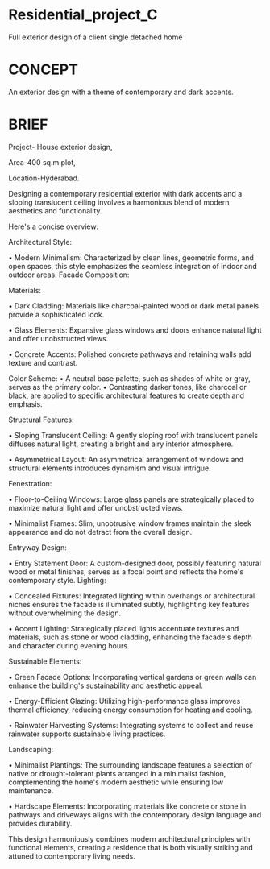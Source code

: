 # Residential_project_C
 Full exterior design of a client single detached home
 
 #  CONCEPT
 An exterior design with a theme of contemporary and dark accents.
 
 #   BRIEF 
 
Project- House exterior design,

Area-400 sq.m plot,

Location-Hyderabad. 

Designing a contemporary residential exterior with dark accents and a sloping translucent ceiling involves a harmonious blend of modern aesthetics and functionality. 

Here's a concise overview:

Architectural Style:

 • Modern Minimalism: Characterized by clean lines, geometric forms, and open spaces, this style emphasizes the seamless integration of indoor and outdoor areas.
Facade Composition:

Materials:

• Dark Cladding: Materials like charcoal-painted wood or dark metal panels provide a sophisticated look.

• Glass Elements: Expansive glass windows and doors enhance natural light and offer unobstructed views.

• Concrete Accents: Polished concrete pathways and retaining walls add texture and contrast.

Color Scheme:
• A neutral base palette, such as shades of white or gray, serves as the primary color.
• Contrasting darker tones, like charcoal or black, are applied to specific architectural features to create depth and emphasis.

Structural Features:

• Sloping Translucent Ceiling: A gently sloping roof with translucent panels diffuses natural light, creating a bright and airy interior atmosphere.

• Asymmetrical Layout: An asymmetrical arrangement of windows and structural elements introduces dynamism and visual intrigue.

Fenestration:

• Floor-to-Ceiling Windows: Large glass panels are strategically placed to maximize natural light and offer unobstructed views.

• Minimalist Frames: Slim, unobtrusive window frames maintain the sleek appearance and do not detract from the overall design.

Entryway Design:

• Entry Statement Door: A custom-designed door, possibly featuring natural wood or metal finishes, serves as a focal point and reflects the home's contemporary style.
Lighting:

• Concealed Fixtures: Integrated lighting within overhangs or architectural niches ensures the facade is illuminated subtly, highlighting key features without overwhelming the design.

• Accent Lighting: Strategically placed lights accentuate textures and materials, such as stone or wood cladding, enhancing the facade's depth and character during evening hours.

Sustainable Elements:

• Green Facade Options: Incorporating vertical gardens or green walls can enhance the building's sustainability and aesthetic appeal.

• Energy-Efficient Glazing: Utilizing high-performance glass improves thermal efficiency, reducing energy consumption for heating and cooling.

• Rainwater Harvesting Systems: Integrating systems to collect and reuse rainwater supports sustainable living practices.

Landscaping:

• Minimalist Plantings: The surrounding landscape features a selection of native or drought-tolerant plants arranged in a minimalist fashion, complementing the home's modern aesthetic while ensuring low maintenance.

• Hardscape Elements: Incorporating materials like concrete or stone in pathways and driveways aligns with the contemporary design language and provides durability.

This design harmoniously combines modern architectural principles with functional elements, creating a residence that is both visually striking and attuned to contemporary living needs.
